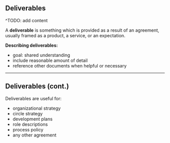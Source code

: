 ## Deliverables

^TODO: add content


A **deliverable** is something which is provided as a result of an agreement, usually framed as a product, a service, or an expectation.

**Describing deliverables:**

* goal: shared understanding
* include reasonable amount of detail
* reference other documents when helpful or necessary


---

## Deliverables (cont.)

Deliverables are useful for: 

* organizational strategy
* circle strategy
* development plans
* role descriptions
* process policy
* any other agreement
